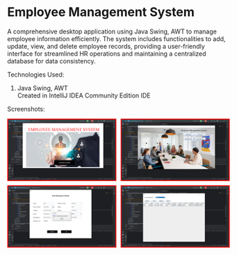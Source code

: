 # Employee Management System

A comprehensive desktop application using Java Swing, AWT to manage employee information efficiently. The system includes functionalities to add, update, view, and delete employee records, providing a user-friendly interface for streamlined HR operations and maintaining a centralized database for data consistency.<br> 

Technologies Used:
  1. Java Swing, AWT<br>
Created in IntelliJ IDEA Community Edition IDE

Screenshots:

<div style="display: flex;flex-direction: column; grid-gap: 10px;">
    <div style="display: flex; grid-gap: 10px;">
        <img src="IMG/1.png" alt="screenshots" width="49%" style="border: 2px solid red"/>
        <img src="IMG/2.png" alt="screenshots" width="49%" style="border: 2px solid red"/>
    </div>
    <div style="display: flex; grid-gap: 10px;">
        <img src="IMG/3.png" alt="screenshots" width="49%" style="border: 2px solid red"/>
        <img src="IMG/4.png" alt="screenshots" width="49%" style="border: 2px solid red"/>
    </div>
</div>
<br>
